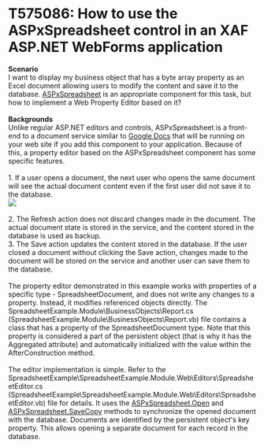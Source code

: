 # T575086: How to use the ASPxSpreadsheet control in an XAF ASP.NET WebForms application


<strong>Scenario</strong><br>I want to display my business object that has a byte array property as an Excel document allowing users to modify the content and save it to the database. <a href="https://documentation.devexpress.com/AspNet/16157/ASP-NET-WebForms-Controls/Spreadsheet">ASPxSpreadsheet</a> is an appropriate component for this task, but how to implement a Web Property Editor based on it? <br><br><strong>Backgrounds</strong><br>Unlike regular ASP.NET editors and controls, ASPxSpreadsheet is a front-end to a document service similar to <a href="https://www.google.com/docs/about/">Google Docs</a> that will be running on your web site if you add this component to your application. Because of this, a property editor based on the ASPxSpreadsheet component has some specific features.<br><br>1. If a user opens a document, the next user who opens the same document will see the actual document content even if the first user did not save it to the database.<br><img src="https://raw.githubusercontent.com/DevExpress-Examples/t575086-how-to-use-the-aspxspreadsheet-control-in-an-xaf-aspnet-webforms-application-t575086/17.1.8+/media/632a1559-884e-4f5f-97b0-810170b66020.png"><br><br>2. The Refresh action does not discard changes made in the document. The actual document state is stored in the service, and the content stored in the database is used as backup.<br>3. The Save action updates the content stored in the database. If the user closed a document without clicking the Save action, changes made to the document will be stored on the service and another user can save them to the database.<br><br>The property editor demonstrated in this example works with properties of a specific type - SpreadsheetDocument, and does not write any changes to a property. Instead, it modifies referenced objects directly. The SpreadsheetExample.Module\BusinessObjects\Report.cs (SpreadsheetExample.Module\BusinessObjects\Report.vb) file contains a class that has a property of the SpreadsheetDocument type. Note that this property is considered a part of the persistent object (that is why it has the Aggregated attribute) and automatically initialized with the value within the AfterConstruction method.<br><br>The editor implementation is simple. Refer to the SpreadsheetExample\SpreadsheetExample.Module.Web\Editors\SpreadsheetEditor.cs (SpreadsheetExample\SpreadsheetExample.Module.Web\Editors\SpreadsheetEditor.vb) file for details. It uses the <a href="https://documentation.devexpress.com/AspNet/DevExpress.Web.ASPxSpreadsheet.ASPxSpreadsheet.Open.method(TF7IVQ)">ASPxSpreadsheet.Open</a> and <a href="https://documentation.devexpress.com/AspNet/DevExpress.Web.ASPxSpreadsheet.ASPxSpreadsheet.SaveCopy.method(nweV1w)">ASPxSpreadsheet.SaveCopy</a> methods to synchronize the opened document with the database. Documents are identified by the persistent object's key property. This allows opening a separate document for each record in the database.

<br/>


